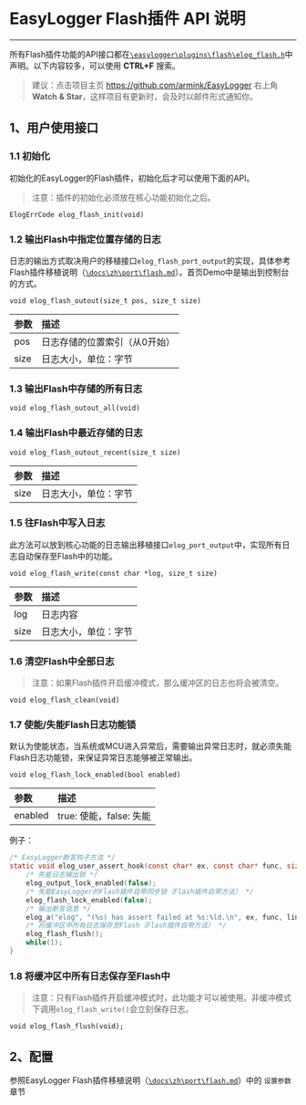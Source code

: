 # EasyLogger Flash插件 API 说明

---

所有Flash插件功能的API接口都在[`\easylogger\plugins\flash\elog_flash.h`](https://github.com/armink/EasyLogger/blob/master/easylogger/plugins/flash/elog_flash.h)中声明。以下内容较多，可以使用 **CTRL+F** 搜索。

> 建议：点击项目主页 https://github.com/armink/EasyLogger 右上角 **Watch & Star**，这样项目有更新时，会及时以邮件形式通知你。

## 1、用户使用接口

### 1.1 初始化

初始化的EasyLogger的Flash插件，初始化后才可以使用下面的API。

> 注意：插件的初始化必须放在核心功能初始化之后。

```
ElogErrCode elog_flash_init(void)
```

### 1.2 输出Flash中指定位置存储的日志

日志的输出方式取决用户的移植接口`elog_flash_port_output`的实现，具体参考Flash插件移植说明（[`\docs\zh\port\flash.md`](https://github.com/armink/EasyLogger/blob/master/docs/zh/port/flash.md)）。首页Demo中是输出到控制台的方式。

```
void elog_flash_outout(size_t pos, size_t size)
```

|参数                                    |描述|
|:-----                                  |:----|
|pos                                     |日志存储的位置索引（从0开始）|
|size                                    |日志大小，单位：字节|

### 1.3 输出Flash中存储的所有日志

```
void elog_flash_outout_all(void)
```

### 1.4 输出Flash中最近存储的日志

```
void elog_flash_outout_recent(size_t size)
```

|参数                                    |描述|
|:-----                                  |:----|
|size                                    |日志大小，单位：字节|

### 1.5 往Flash中写入日志

此方法可以放到核心功能的日志输出移植接口`elog_port_output`中，实现所有日志自动保存至Flash中的功能。

```
void elog_flash_write(const char *log, size_t size)
```

|参数                                    |描述|
|:-----                                  |:----|
|log                                     |日志内容|
|size                                    |日志大小，单位：字节|

### 1.6 清空Flash中全部日志

> 注意：如果Flash插件开启缓冲模式，那么缓冲区的日志也将会被清空。

```
void elog_flash_clean(void)
```

### 1.7 使能/失能Flash日志功能锁

默认为使能状态，当系统或MCU进入异常后，需要输出异常日志时，就必须失能Flash日志功能锁，来保证异常日志能够被正常输出。

```
void elog_flash_lock_enabled(bool enabled)
```

|参数                                    |描述|
|:-----                                  |:----|
|enabled                                 |true: 使能，false: 失能|

例子：

```c
/* EasyLogger断言钩子方法 */
static void elog_user_assert_hook(const char* ex, const char* func, size_t line) {
    /* 失能日志输出锁 */
    elog_output_lock_enabled(false);
    /* 失能EasyLogger的Flash插件自带同步锁（Flash插件自带方法） */
    elog_flash_lock_enabled(false);
    /* 输出断言信息 */
    elog_a("elog", "(%s) has assert failed at %s:%ld.\n", ex, func, line);
    /* 将缓冲区中所有日志保存至Flash（Flash插件自带方法） */
    elog_flash_flush();
    while(1);
}
```

### 1.8 将缓冲区中所有日志保存至Flash中

> 注意：只有Flash插件开启缓冲模式时，此功能才可以被使用。非缓冲模式下调用`elog_flash_write()`会立刻保存日志。

```
void elog_flash_flush(void);
```

## 2、配置

参照EasyLogger Flash插件移植说明（[`\docs\zh\port\flash.md`](https://github.com/armink/EasyLogger/blob/master/docs/zh/port/flash.md)）中的 `设置参数` 章节
